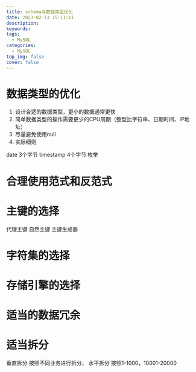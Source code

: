 ```yaml
---
title: schema与数据类型优化
date: 2023-02-13 15:11:11
description:
keywords:
tags:
  - MySQL
categories:
  - MySQL
top_img: false
cover: false
---
```


# 数据类型的优化
1. 设计合适的数据类型，更小的数据通常更快
2. 简单数据类型的操作需要更少的CPU周期（整型比字符串、日期时间、IP地址）
3. 尽量避免使用null
4. 实际细则

date 3个字节 
timestamp 4个字节
枚举

# 合理使用范式和反范式


# 主键的选择
代理主键
自然主键
主键生成器


# 字符集的选择


# 存储引擎的选择

# 适当的数据冗余

# 适当拆分
垂直拆分 按照不同业务进行拆分，
水平拆分 按照1-1000，10001-20000

